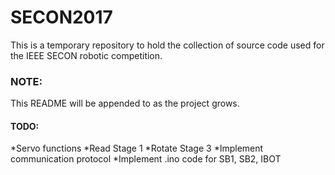 # SECON2017

This is a temporary repository to hold the collection of source code used for the IEEE SECON robotic competition.

### NOTE:
This README will be appended to as the project grows.

#### TODO:
*Servo functions
*Read Stage 1
*Rotate Stage 3
*Implement communication protocol
*Implement .ino code for SB1, SB2, IBOT

